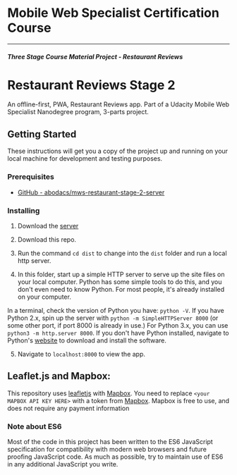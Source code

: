 # Mobile Web Specialist Certification Course

---

#### _Three Stage Course Material Project - Restaurant Reviews_

# Restaurant Reviews Stage 2

An offline-first, PWA, Restaurant Reviews app. Part of a Udacity Mobile Web Specialist Nanodegree program, 3-parts project.

## Getting Started

These instructions will get you a copy of the project up and running on your local machine for development and testing purposes.

### Prerequisites

- [GitHub - abodacs/mws-restaurant-stage-2-server](https://github.com/abodacs/mws-restaurant-stage-2)

### Installing

1.  Download the [server](https://github.com/abodacs/mws-restaurant-stage-2)

2.  Download this repo.

3.  Run the command `cd dist` to change into the `dist` folder and run a local http server.

4.  In this folder, start up a simple HTTP server to serve up the site files on your local computer. Python has some simple tools to do this, and you don't even need to know Python. For most people, it's already installed on your computer.

In a terminal, check the version of Python you have: `python -V`. If you have Python 2.x, spin up the server with `python -m SimpleHTTPServer 8000` (or some other port, if port 8000 is already in use.) For Python 3.x, you can use `python3 -m http.server 8000`. If you don't have Python installed, navigate to Python's [website](https://www.python.org/) to download and install the software.

5.  Navigate to `localhost:8000` to view the app.

## Leaflet.js and Mapbox:

This repository uses [leafletjs](https://leafletjs.com/) with [Mapbox](https://www.mapbox.com/). You need to replace `<your MAPBOX API KEY HERE>` with a token from [Mapbox](https://www.mapbox.com/). Mapbox is free to use, and does not require any payment information

### Note about ES6

Most of the code in this project has been written to the ES6 JavaScript specification for compatibility with modern web browsers and future proofing JavaScript code. As much as possible, try to maintain use of ES6 in any additional JavaScript you write.
